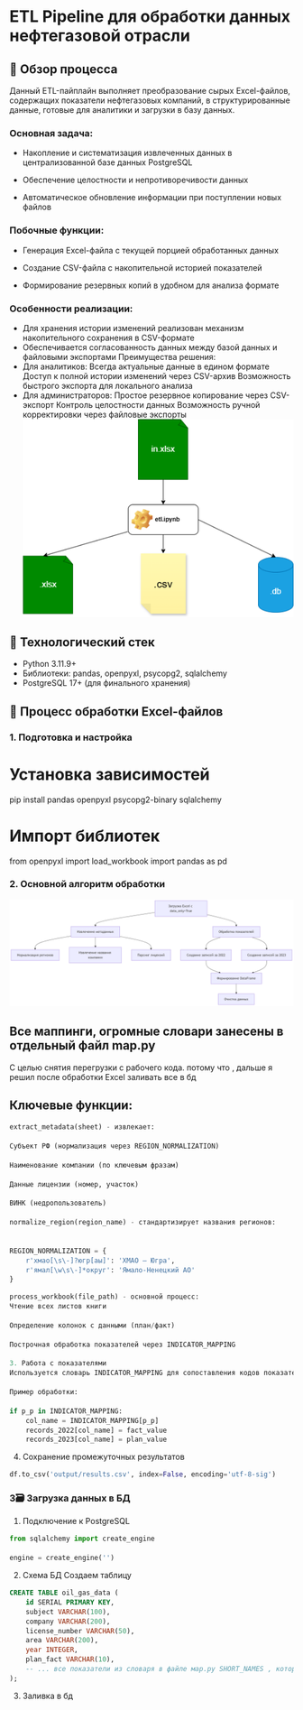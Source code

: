 # ETL Pipeline для обработки данных нефтегазовой отрасли

## 📌 Обзор процесса
Данный ETL-пайплайн выполняет преобразование сырых Excel-файлов, содержащих показатели нефтегазовых компаний, в структурированные данные, готовые для аналитики и загрузки в базу данных.
### Основная задача:

* Накопление и систематизация извлеченных данных в централизованной базе данных PostgreSQL

* Обеспечение целостности и непротиворечивости данных

* Автоматическое обновление информации при поступлении новых файлов

### Побочные функции:

* Генерация Excel-файла с текущей порцией обработанных данных

* Создание CSV-файла с накопительной историей показателей

* Формирование резервных копий в удобном для анализа формате

### Особенности реализации:

* Для хранения истории изменений реализован механизм накопительного сохранения в CSV-формате
* Обеспечивается согласованность данных между базой данных и файловыми экспортами
Преимущества решения:
* Для аналитиков:
Всегда актуальные данные в едином формате
Доступ к полной истории изменений через CSV-архив
Возможность быстрого экспорта для локального анализа
* Для администраторов:
Простое резервное копирование через CSV-экспорт
Контроль целостности данных
Возможность ручной корректировки через файловые экспорты
![screen](etl_project/results/workflow.png)
## 🔧 Технологический стек
- Python 3.11.9+
- Библиотеки: pandas, openpyxl, psycopg2, sqlalchemy
- PostgreSQL 17+ (для финального хранения)

## 🔄 Процесс обработки Excel-файлов

### 1. Подготовка и настройка

# Установка зависимостей
pip install pandas openpyxl psycopg2-binary sqlalchemy

# Импорт библиотек
from openpyxl import load_workbook
import pandas as pd

### 2. Основной алгоритм обработки
![screen](etl_project/results/scheme.png)
## Все маппинги, огромные словари занесены в отдельный файл map.py
С целью снятия перегрузки с рабочего кода.
потому что , дальше я решил после обработки Excel заливать все в бд
## Ключевые функции:
```python
extract_metadata(sheet) - извлекает:

Субъект РФ (нормализация через REGION_NORMALIZATION)

Наименование компании (по ключевым фразам)

Данные лицензии (номер, участок)

ВИНК (недропользователь)

normalize_region(region_name) - стандартизирует названия регионов:


REGION_NORMALIZATION = {
    r'хмао[\s\-]?югр[аы]': 'ХМАО — Югра',
    r'ямал[\w\s\-]*округ': 'Ямало-Ненецкий АО'
}

```
```python
process_workbook(file_path) - основной процесс:
Чтение всех листов книги

Определение колонок с данными (план/факт)

Построчная обработка показателей через INDICATOR_MAPPING

3. Работа с показателями
Используется словарь INDICATOR_MAPPING для сопоставления кодов показателей (например "1.1.") с их полными названиями.

Пример обработки:

if p_p in INDICATOR_MAPPING:
    col_name = INDICATOR_MAPPING[p_p]
    records_2022[col_name] = fact_value
    records_2023[col_name] = plan_value
```
4. Сохранение промежуточных результатов
```python
df.to_csv('output/results.csv', index=False, encoding='utf-8-sig')
```
### 3🗃️ Загрузка данных в БД

1. Подключение к PostgreSQL
```python
from sqlalchemy import create_engine

engine = create_engine('')
```
2. Схема БД
Создаем таблицу
```sql
CREATE TABLE oil_gas_data (
    id SERIAL PRIMARY KEY,
    subject VARCHAR(100),
    company VARCHAR(200),
    license_number VARCHAR(50),
    area VARCHAR(200),
    year INTEGER,
    plan_fact VARCHAR(10),
    -- ... все показатели из словаря в файле мap.py SHORT_NAMES , которые получает пункт из словаря INDICATOR_MAPPING, выдает короткое латинское название для создания --уникальной колонки в бд
);
```
3. Заливка в бд

